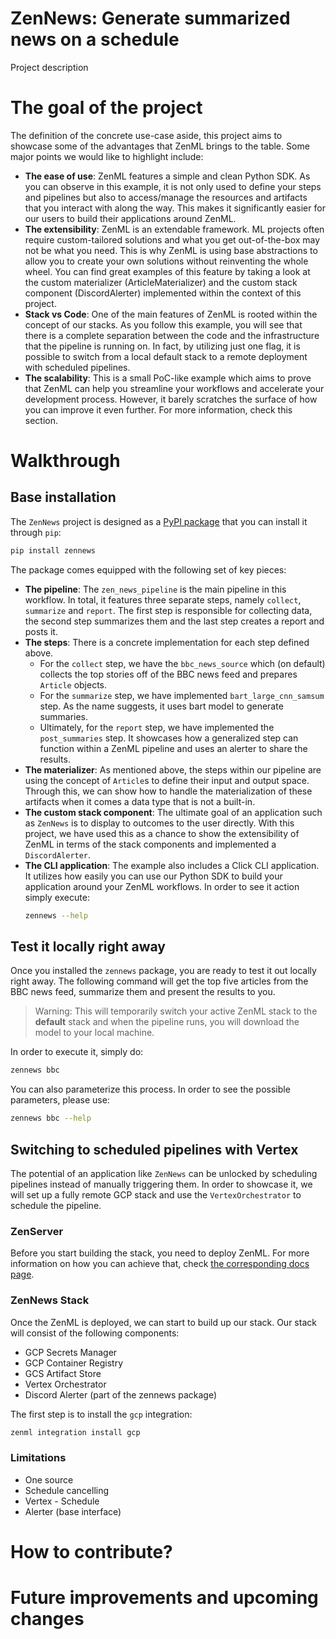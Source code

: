 # ZenNews: Generate summarized news on a schedule

Project description

# The goal of the project

The definition of the concrete use-case aside, this project aims to showcase 
some of the advantages that ZenML brings to the table. Some major points we 
would like to highlight include:

- **The ease of use**: ZenML features a simple and clean Python SDK. As you can 
observe in this example, it is not only used to define your steps and 
pipelines but also to access/manage the resources and artifacts that you 
interact with along the way. This makes it significantly easier for our users 
to build their applications around ZenML.
- **The extensibility**: ZenML is an extendable framework. ML projects often 
require custom-tailored solutions and what you get out-of-the-box may not be 
what you need. This is why ZenML is using base abstractions to allow you 
to create your own solutions without reinventing the whole wheel. You can find 
great examples of this feature by taking a look at the custom materializer 
(ArticleMaterializer) and the custom stack component (DiscordAlerter) 
implemented within the context of this project.
- **Stack vs Code**: One of the main features of ZenML is rooted within the 
concept of our stacks. As you follow this example, you will see that there is a 
complete separation between the code and the infrastructure that the pipeline 
is running on. In fact, by utilizing just one flag, it is possible to switch 
from a local default stack to a remote deployment with scheduled pipelines.
- **The scalability**: This is a small PoC-like example which aims to prove 
that ZenML can help you streamline your workflows and accelerate your 
development process. However, it barely scratches the surface of how you can 
improve it even further. For more information, check this section.

# Walkthrough

## Base installation

The `ZenNews` project is designed as a [PyPI package](https://pypi.org/project/zennews/)
that you can install it through `pip`:

```bash
pip install zennews
```

The package comes equipped with the following set of key pieces:

- **The pipeline**: The `zen_news_pipeline` is the main pipeline in this 
workflow. In total, it features three separate steps, namely `collect`, 
`summarize` and `report`. The first step is responsible for collecting 
data, the second step summarizes them and the last step creates a report and 
posts it.
- **The steps**: There is a concrete implementation for each step defined above.
  - For the `collect` step, we have the `bbc_news_source` which (on default) 
  collects the top stories off of the BBC news feed and prepares `Article` 
  objects. 
  - For the `summarize` step, we have implemented `bart_large_cnn_samsum`
  step. As the name suggests, it uses bart model to generate summaries. 
  - Ultimately, for the `report` step, we have implemented the `post_summaries` 
  step. It showcases how a generalized step can function within a ZenML 
  pipeline and uses an alerter to share the results.
- **The materializer**: As mentioned above, the steps within our pipeline are 
using the concept of `Article`s to define their input and output space. Through
this, we can show how to handle the materialization of these artifacts when it 
comes a data type that is not a built-in.
- **The custom stack component**: The ultimate goal of an application such as 
`ZenNews` is to display to outcomes to the user directly. With this project, 
we have used this as a chance to show the extensibility of ZenML in terms of the
stack components and implemented a `DiscordAlerter`.
- **The CLI application**: The example also includes a Click CLI application. 
It utilizes how easily you can use our Python SDK to build your application 
around your ZenML workflows. In order to see it action simply execute:
  ```bash
  zennews --help 
  ```

## Test it locally right away

Once you installed the `zennews` package, you are ready to test it out locally 
right away. The following command will get the top five articles from the BBC
news feed, summarize them and present the results to you. 

> Warning: This will temporarily switch your active ZenML stack to the 
> **default** stack and when the pipeline runs, you will download the model 
> to your local machine.

In order to execute it, simply do:

```bash
zennews bbc
```

You can also parameterize this process. In order to see the possible 
parameters, please use:

```bash
zennews bbc --help
```

## Switching to scheduled pipelines with Vertex

The potential of an application like `ZenNews` can be unlocked by scheduling 
pipelines instead of manually triggering them. In order to showcase it, we 
will set up a fully remote GCP stack and use the `VertexOrchestrator` to 
schedule the pipeline.

### ZenServer

Before you start building the stack, you need to deploy ZenML. For more 
information on how you can achieve that, check 
[the corresponding docs page](https://docs.zenml.io/getting-started/deploying-zenml).

### ZenNews Stack

Once the ZenML is deployed, we can start to build up our stack. Our stack will 
consist of the following components:

- GCP Secrets Manager
- GCP Container Registry
- GCS Artifact Store
- Vertex Orchestrator
- Discord Alerter (part of the zennews package)
 
The first step 
is to install the `gcp` integration:

```bash
zenml integration install gcp
```

### Limitations

- One source
- Schedule cancelling
- Vertex - Schedule
- Alerter (base interface)

# How to contribute?

# Future improvements and upcoming changes

